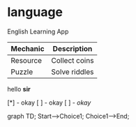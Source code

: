 # language
English Learning App


| Mechanic     | Description     |
|--------------|----------------|
| Resource     | Collect coins  |
| Puzzle       | Solve riddles  |

hello
**sir**

[*] - okay
[ ] - okay
[ ] - _okay_

graph TD;
Start-->Choice1;
Choice1-->End;
